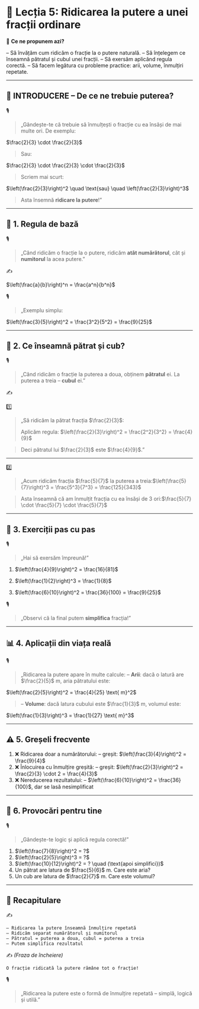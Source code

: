 # 📘 Lecția 5: Ridicarea la putere a unei fracții ordinare

🎯 **Ce ne propunem azi?**

 – Să învățăm cum ridicăm o fracție la o putere naturală.
 – Să înțelegem ce înseamnă pătratul și cubul unei fracții.
 – Să exersăm aplicând regula corectă.
 – Să facem legătura cu probleme practice: arii, volume, înmulțiri repetate.

------

## 🔔 INTRODUCERE – De ce ne trebuie puterea?

🎙️

> „Gândește-te că trebuie să înmulțești o fracție cu ea însăși de mai multe ori.
>  De exemplu:

$\frac{2}{3} \cdot \frac{2}{3}$

> Sau:

$\frac{2}{3} \cdot \frac{2}{3} \cdot \frac{2}{3}$

> Scriem mai scurt:

$\left(\frac{2}{3}\right)^2 \quad \text{sau} \quad \left(\frac{2}{3}\right)^3$

> Asta însemnă **ridicare la putere**!”

------

## 🔹 1. Regula de bază

🎙️

> „Când ridicăm o fracție la o putere, ridicăm **atât numărătorul**, cât și **numitorul** la acea putere.”

✍️

$\left(\frac{a}{b}\right)^n = \frac{a^n}{b^n}$

🎙️

> „Exemplu simplu:

$\left(\frac{3}{5}\right)^2 = \frac{3^2}{5^2} = \frac{9}{25}$

------

## 🔹 2. Ce înseamnă pătrat și cub?

🎙️

> „Când ridicăm o fracție la puterea a doua, obținem **pătratul** ei.
>  La puterea a treia – **cubul** ei.”

✍️

1️⃣

> „Să ridicăm la pătrat fracția $\frac{2}{3}$:
>
> Aplicăm regula: $\left(\frac{2}{3}\right)^2 = \frac{2^2}{3^2} = \frac{4}{9}$

> Deci pătratul lui $\frac{2}{3}$ este $\frac{4}{9}$.”

------

2️⃣

> „Acum ridicăm fracția $\frac{5}{7}$ la puterea a treia:$\left(\frac{5}{7}\right)^3 = \frac{5^3}{7^3} = \frac{125}{343}$



> Asta înseamnă că am înmulțit fracția cu ea însăși de 3 ori:$\frac{5}{7} \cdot \frac{5}{7} \cdot \frac{5}{7}$

------

## 🔹 3. Exerciții pas cu pas

🎙️

> „Hai să exersăm împreună!”

1. $\left(\frac{4}{9}\right)^2 = \frac{16}{81}$

2. $\left(\frac{1}{2}\right)^3 = \frac{1}{8}$

3. $\left(\frac{6}{10}\right)^2 = \frac{36}{100} = \frac{9}{25}$

🎙️

> „Observi că la final putem **simplifica** fracția!”

------

## 📊 4. Aplicații din viața reală

🎙️

> „Ridicarea la putere apare în multe calcule:
>  – **Arii**: dacă o latură are $\frac{2}{5}$ m, aria pătratului este:

$\left(\frac{2}{5}\right)^2 = \frac{4}{25} \text{ m}^2$

> – **Volume**: dacă latura cubului este $\frac{1}{3}$ m, volumul este:

$\left(\frac{1}{3}\right)^3 = \frac{1}{27} \text{ m}^3$

------

## ⚠️ 5. Greșeli frecvente

1. ❌ Ridicarea doar a numărătorului:
    – greșit: $\left(\frac{3}{4}\right)^2 = \frac{9}{4}$
2. ❌ Înlocuirea cu înmulțire greșită:
    – greșit: $\left(\frac{2}{3}\right)^2 = \frac{2}{3} \cdot 2 = \frac{4}{3}$
3. ❌ Nereducerea rezultatului:
    – $\left(\frac{6}{10}\right)^2 = \frac{36}{100}$, dar se lasă nesimplificat

------

## 🧩 6. Provocări pentru tine

🎙️

> „Gândește-te logic și aplică regula corectă!”

1. $\left(\frac{7}{8}\right)^2 = ?$
2. $\left(\frac{2}{5}\right)^3 = ?$
3. $\left(\frac{10}{12}\right)^2 = ? \quad (\text{apoi simplifici})$
4. Un pătrat are latura de $\frac{5}{6}$ m. Care este aria?
5. Un cub are latura de $\frac{2}{7}$ m. Care este volumul?

------

## 🔁 Recapitulare

✍️

```
– Ridicarea la putere înseamnă înmulțire repetată
– Ridicăm separat numărătorul și numitorul
– Pătratul = puterea a doua, cubul = puterea a treia
– Putem simplifica rezultatul
```

✍️ *(Fraza de încheiere)*

```
O fracție ridicată la putere rămâne tot o fracție!
```

🎙️

> „Ridicarea la putere este o formă de înmulțire repetată – simplă, logică și utilă.”

